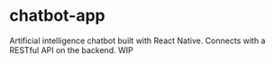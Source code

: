 # chatbot-app
Artificial intelligence chatbot built with React Native. Connects with a RESTful API on the backend. WIP
